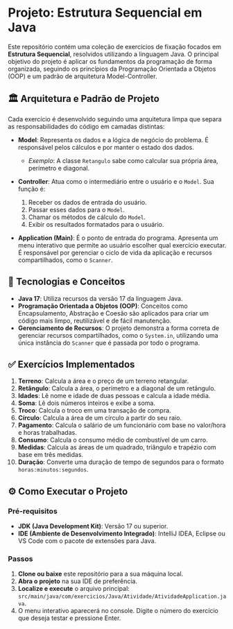 # Projeto: Estrutura Sequencial em Java

Este repositório contém uma coleção de exercícios de fixação focados em **Estrutura Sequencial**, resolvidos utilizando a linguagem Java. O principal objetivo do projeto é aplicar os fundamentos da programação de forma organizada, seguindo os princípios da Programação Orientada a Objetos (OOP) e um padrão de arquitetura Model-Controller.

## 🏛️ Arquitetura e Padrão de Projeto

Cada exercício é desenvolvido seguindo uma arquitetura limpa que separa as responsabilidades do código em camadas distintas:

* **Model**: Representa os dados e a lógica de negócio do problema. É responsável pelos cálculos e por manter o estado dos dados.
    * *Exemplo*: A classe `Retangulo` sabe como calcular sua própria área, perímetro e diagonal.

* **Controller**: Atua como o intermediário entre o usuário e o `Model`. Sua função é:
    1.  Receber os dados de entrada do usuário.
    2.  Passar esses dados para o `Model`.
    3.  Chamar os métodos de cálculo do `Model`.
    4.  Exibir os resultados formatados para o usuário.

* **Application (Main)**: É o ponto de entrada do programa. Apresenta um menu interativo que permite ao usuário escolher qual exercício executar. É responsável por gerenciar o ciclo de vida da aplicação e recursos compartilhados, como o `Scanner`.

## 🚀 Tecnologias e Conceitos

* **Java 17**: Utiliza recursos da versão 17 da linguagem Java.
* **Programação Orientada a Objetos (OOP)**: Conceitos como Encapsulamento, Abstração e Coesão são aplicados para criar um código mais limpo, reutilizável e de fácil manutenção.
* **Gerenciamento de Recursos**: O projeto demonstra a forma correta de gerenciar recursos compartilhados, como o `System.in`, utilizando uma única instância do `Scanner` que é passada por todo o programa.

## ✅ Exercícios Implementados

1.  **Terreno**: Calcula a área e o preço de um terreno retangular.
2.  **Retângulo**: Calcula a área, o perímetro e a diagonal de um retângulo.
3.  **Idades**: Lê nome e idade de duas pessoas e calcula a idade média.
4.  **Soma**: Lê dois números inteiros e exibe a soma.
5.  **Troco**: Calcula o troco em uma transação de compra.
6.  **Círculo**: Calcula a área de um círculo a partir do seu raio.
7.  **Pagamento**: Calcula o salário de um funcionário com base no valor/hora e horas trabalhadas.
8.  **Consumo**: Calcula o consumo médio de combustível de um carro.
9.  **Medidas**: Calcula as áreas de um quadrado, triângulo e trapézio com base em três medidas.
10. **Duração**: Converte uma duração de tempo de segundos para o formato `horas:minutos:segundos`.

## ⚙️ Como Executar o Projeto

### Pré-requisitos

* **JDK (Java Development Kit)**: Versão 17 ou superior.
* **IDE (Ambiente de Desenvolvimento Integrado)**: IntelliJ IDEA, Eclipse ou VS Code com o pacote de extensões para Java.

### Passos

1.  **Clone ou baixe** este repositório para a sua máquina local.
2.  **Abra o projeto** na sua IDE de preferência.
3.  **Localize e execute** o arquivo principal: `src/main/java/com/exercicios/Java/Atividade/AtividadeApplication.java`.
4.  O menu interativo aparecerá no console. Digite o número do exercício que deseja testar e pressione Enter.
